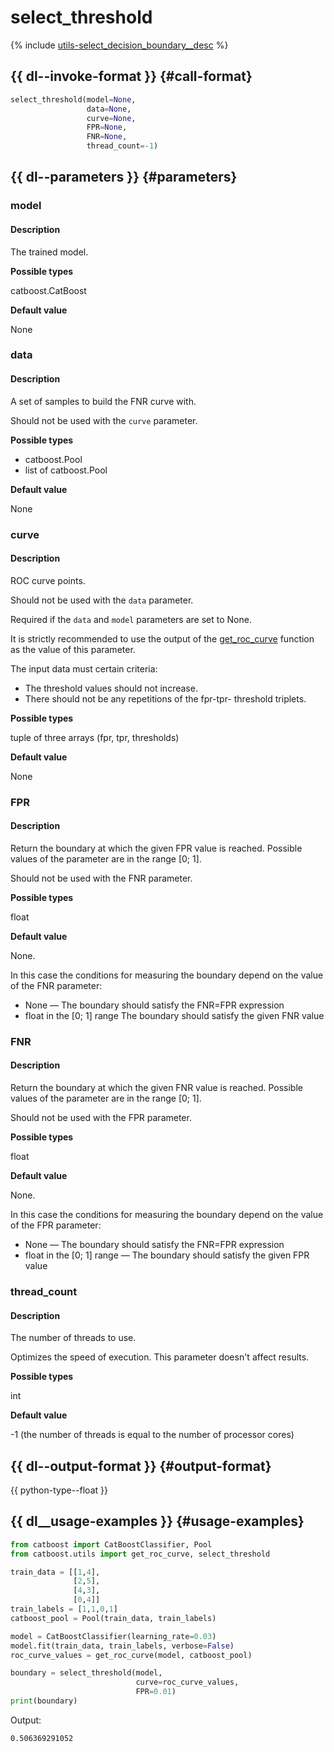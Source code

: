 # select_threshold

{% include [utils-select_decision_boundary__desc](../_includes/work_src/reusage-python/select_decision_boundary__desc.md) %}


## {{ dl--invoke-format }} {#call-format}

```python
select_threshold(model=None,
                 data=None,
                 curve=None,
                 FPR=None,
                 FNR=None,
                 thread_count=-1)
```

## {{ dl--parameters }} {#parameters}

### model

#### Description

The trained model.

**Possible types**

catboost.CatBoost

**Default value**

None

### data

#### Description

A set of samples to build the FNR curve with.

Should not be used with the `curve` parameter.

**Possible types**

- catboost.Pool
- list of catboost.Pool

**Default value**

None

### curve

#### Description

ROC curve points.

Should not be used with the `data` parameter.

Required if the `data` and `model` parameters are set to None.

It is strictly recommended to use the output of the [get_roc_curve](python-reference_utils_get_roc_curve.md) function as the value of this parameter.

The input data must certain criteria:

- The threshold values should not increase.
- There should not be any repetitions of the fpr-tpr- threshold triplets.


**Possible types**

tuple of three arrays (fpr, tpr, thresholds)

**Default value**

None

### FPR

#### Description

Return the boundary at which the given FPR value is reached. Possible values of the parameter are in the range [0; 1].

Should not be used with the FNR parameter.

**Possible types**

float

**Default value**

None.

In this case the conditions for measuring the boundary depend on the value of the FNR parameter:

- None — The boundary should satisfy the FNR=FPR expression
- float in the [0; 1] range The boundary should satisfy the given FNR value

### FNR

#### Description

Return the boundary at which the given FNR value is reached. Possible values of the parameter are in the range [0; 1].

Should not be used with the FPR parameter.

**Possible types**

float

**Default value**

None.

In this case the conditions for measuring the boundary depend on the value of the FPR parameter:

- None — The boundary should satisfy the FNR=FPR expression
- float in the [0; 1] range — The boundary should satisfy the given FPR value

### thread_count

#### Description

The number of threads to use.

Optimizes the speed of execution. This parameter doesn't affect results.

**Possible types**

int

**Default value**

-1 (the number of threads is equal to the number of processor cores)


## {{ dl--output-format }} {#output-format}

{{ python-type--float }}

## {{ dl__usage-examples }} {#usage-examples}

```python
from catboost import CatBoostClassifier, Pool
from catboost.utils import get_roc_curve, select_threshold

train_data = [[1,4],
              [2,5],
              [4,3],
              [0,4]]
train_labels = [1,1,0,1]
catboost_pool = Pool(train_data, train_labels)

model = CatBoostClassifier(learning_rate=0.03)
model.fit(train_data, train_labels, verbose=False)
roc_curve_values = get_roc_curve(model, catboost_pool)

boundary = select_threshold(model,
                            curve=roc_curve_values,
                            FPR=0.01)
print(boundary)
```

Output:
```
0.506369291052
```

